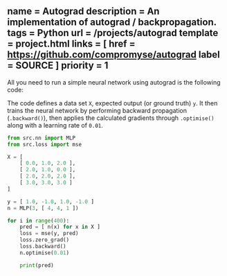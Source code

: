 name = Autograd
description = An implementation of autograd / backpropagation.
tags = Python
url = /projects/autograd
template = project.html
links = [
    href = https://github.com/compromyse/autograd
    label = SOURCE
]
priority = 1
---

All you need to run a simple neural network using autograd is the following code:

The code defines a data set `X`, expected output (or ground truth) `y`. It then trains the neural network by performing backward propagation (`.backward()`), then applies the calculated gradients through `.optimise()` along with a learning rate of `0.01`.

```py
from src.nn import MLP
from src.loss import mse

X = [
    [ 0.0, 1.0, 2.0 ],
    [ 2.0, 1.0, 0.0 ],
    [ 2.0, 2.0, 2.0 ],
    [ 3.0, 3.0, 3.0 ]
]

y = [ 1.0, -1.0, 1.0, -1.0 ]
n = MLP(3, [ 4, 4, 1 ])

for i in range(400):
    pred = [ n(x) for x in X ]
    loss = mse(y, pred)
    loss.zero_grad()
    loss.backward()
    n.optimise(0.01)

    print(pred)
```
